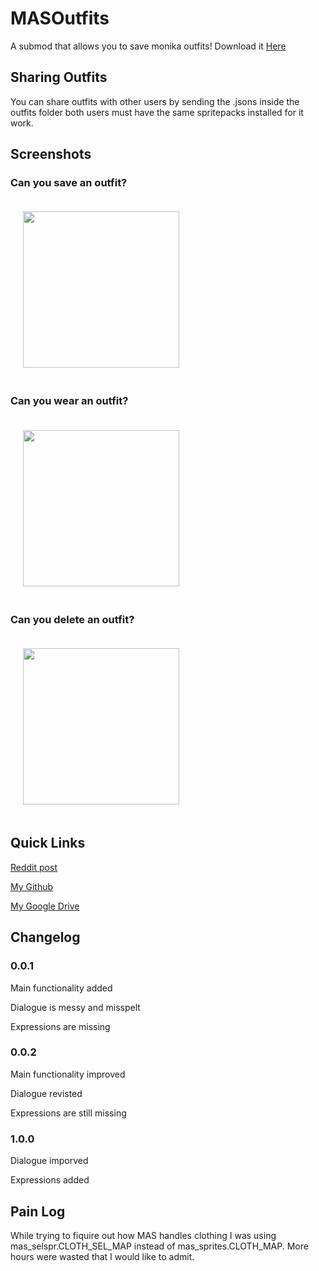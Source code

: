 # MASOutfits
A submod that allows you to save monika outfits!
Download it [Here](https://github.com/ImKventis/MASOutfits/releases/latest)

## Sharing Outfits
You can share outfits with other users by sending the .jsons inside the outfits folder both users must have the same spritepacks installed for it work.

## Screenshots

### Can you save an outfit?
<img src="https://raw.githubusercontent.com/ImKventis/MASOutfits/main/images/save_example.jpg" style="height:250px;padding:20px">

### Can you wear an outfit?
<img src="https://raw.githubusercontent.com/ImKventis/MASOutfits/main/images/load_example.jpg" style="height:250px;padding:20px">

### Can you delete an outfit?
<img src="https://raw.githubusercontent.com/ImKventis/MASOutfits/main/images/delete_example.jpg" style="height:250px;padding:20px">

## Quick Links

[Reddit post](example.com)

[My Github](https://github.com/ImKventis)

[My Google Drive](https://drive.google.com/drive/folders/1zX4ZB3zsp-wx-QviwVTY-k2QKPmNqIGg?usp=sharing)

## Changelog

### 0.0.1
Main functionality added

Dialogue is messy and misspelt

Expressions are missing

### 0.0.2
Main functionality improved

Dialogue revisted

Expressions are still missing


### 1.0.0
Dialogue imporved

Expressions added


## Pain Log

While trying to fiquire out how MAS handles clothing I was using mas_selspr.CLOTH_SEL_MAP instead of mas_sprites.CLOTH_MAP. More hours were wasted that I would like to admit.

